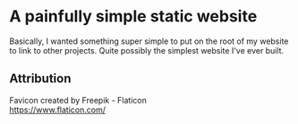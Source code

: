 # A painfully simple static website

Basically, I wanted something super simple to put on the root
of my website to link to other projects. Quite possibly the simplest website
I've ever built.

## Attribution

Favicon created by Freepik - Flaticon  
https://www.flaticon.com/

